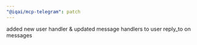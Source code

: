 ```yaml
---
"@iqai/mcp-telegram": patch
---
```


added new user handler & updated message handlers to user reply_to on messages
